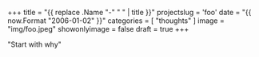 +++
title = "{{ replace .Name "-" " " | title }}"
projectslug = 'foo'
date = "{{ now.Format "2006-01-02" }}"
categories = [ "thoughts" ]
image = "img/foo.jpeg"
showonlyimage = false
draft = true
+++

"Start with why"
<!--more-->

